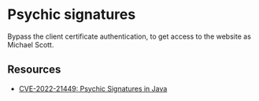 # Psychic signatures

Bypass the client certificate authentication, to get access to the website as
Michael Scott.


## Resources

- [CVE-2022-21449: Psychic Signatures in Java](https://neilmadden.blog/2022/04/19/psychic-signatures-in-java/)
